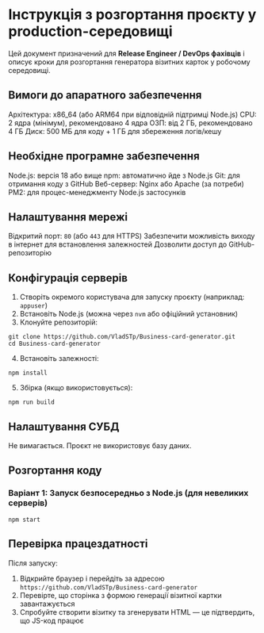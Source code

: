 # Інструкція з розгортання проєкту у production-середовищі

Цей документ призначений для **Release Engineer / DevOps фахівців** і описує кроки для розгортання генератора візитних карток у робочому середовищі.

## Вимоги до апаратного забезпечення

Архітектура: x86_64 (або ARM64 при відповідній підтримці Node.js)
CPU: 2 ядра (мінімум), рекомендовано 4 ядра
ОЗП: від 2 ГБ, рекомендовано 4 ГБ
Диск: 500 МБ для коду + 1 ГБ для збереження логів/кешу

## Необхідне програмне забезпечення

Node.js: версія 18 або вище
npm: автоматично йде з Node.js
Git: для отримання коду з GitHub
Веб-сервер: Nginx або Apache (за потреби)
PM2: для процес-менеджменту Node.js застосунків

## Налаштування мережі

Відкритий порт: `80` (або `443` для HTTPS)
Забезпечити можливість виходу в інтернет для встановлення залежностей
Дозволити доступ до GitHub-репозиторію

## Конфігурація серверів

1. Створіть окремого користувача для запуску проєкту (наприклад: `appuser`)
2. Встановіть Node.js (можна через `nvm` або офіційний установник)
3. Клонуйте репозиторій:

```
git clone https://github.com/VladSTp/Business-card-generator.git
cd Business-card-generator
```

4. Встановіть залежності:

```
npm install
```

5. Збірка (якщо використовується):

```
npm run build
```

## Налаштування СУБД

Не вимагається. Проєкт не використовує базу даних.

## Розгортання коду

### Варіант 1: Запуск безпосередньо з Node.js (для невеликих серверів)

```
npm start
```

## Перевірка працездатності

Після запуску:

1. Відкрийте браузер і перейдіть за адресою `https://github.com/VladSTp/Business-card-generator`
2. Перевірте, що сторінка з формою генерації візитної картки завантажується
3. Спробуйте створити візитку та згенерувати HTML — це підтвердить, що JS-код працює

